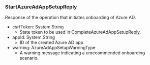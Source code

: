 ### StartAzureAdAppSetupReply
Response of the operation that initiates onboarding of Azure AD.

- csrfToken: System.String
  - State token to be used in CompleteAzureAdAppSetupReply.
- appId: System.String
  - ID of the created Azure AD app.
- warning: AzureAdAppSetupWarningType
  - A warning message indicating a unrecommended onboarding scenario.
